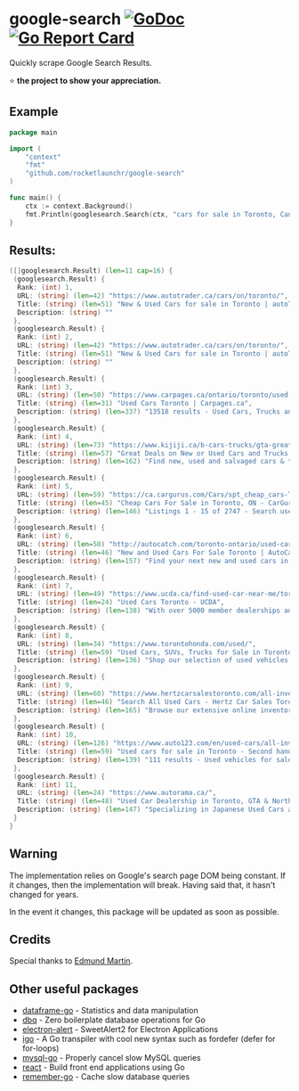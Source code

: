 # google-search [![GoDoc](http://godoc.org/github.com/rocketlaunchr/google-search?status.svg)](http://godoc.org/github.com/rocketlaunchr/google-search) [![Go Report Card](https://goreportcard.com/badge/github.com/rocketlaunchr/google-search)](https://goreportcard.com/report/github.com/rocketlaunchr/google-search)

Quickly scrape Google Search Results.

⭐ **the project to show your appreciation.**

## Example

```go
package main

import (
	"context"
	"fmt"
	"github.com/rocketlaunchr/google-search"
)

func main() {
	ctx := context.Background()
	fmt.Println(googlesearch.Search(ctx, "cars for sale in Toronto, Canada"))
}
```

## Results:

```go
([]googlesearch.Result) (len=11 cap=16) {
 (googlesearch.Result) {
  Rank: (int) 1,
  URL: (string) (len=42) "https://www.autotrader.ca/cars/on/toronto/",
  Title: (string) (len=51) "New & Used Cars for sale in Toronto | autoTRADER.ca",
  Description: (string) ""
 },
 (googlesearch.Result) {
  Rank: (int) 2,
  URL: (string) (len=42) "https://www.autotrader.ca/cars/on/toronto/",
  Title: (string) (len=51) "New & Used Cars for sale in Toronto | autoTRADER.ca",
  Description: (string) ""
 },
 (googlesearch.Result) {
  Rank: (int) 3,
  URL: (string) (len=50) "https://www.carpages.ca/ontario/toronto/used-cars/",
  Title: (string) (len=31) "Used Cars Toronto | Carpages.ca",
  Description: (string) (len=337) "13518 results - Used Cars, Trucks and SUVs for Sale in Toronto, ON. 2009 Acura TL. AWD, Navi, Camera, Leather, 3/Y warranty availabl. 2010 Chevrolet Traverse. 2LT. 2017 Jaguar F-PACE. 35T-AWD-NAVI-CAMERA-PANO ROOF-CPO WARRANTY. 2005 Audi A6. $2,495. 2007 Audi A4. 2.0T. 2012 Audi Q7. 3.0L Premium Plus. 2005 Ford F-250. 2010 Nissan Cube."
 },
 (googlesearch.Result) {
  Rank: (int) 4,
  URL: (string) (len=73) "https://www.kijiji.ca/b-cars-trucks/gta-greater-toronto-area/c174l1700272",
  Title: (string) (len=57) "Great Deals on New or Used Cars and Trucks Near Me in ...",
  Description: (string) (len=162) "Find new, used and salvaged cars & trucks for sale locally in Toronto (GTA) : Toyota, Honda, BMW, Mercedes Benz, Chrysler, Nissan and it is all about driving\u00a0..."
 },
 (googlesearch.Result) {
  Rank: (int) 5,
  URL: (string) (len=59) "https://ca.cargurus.com/Cars/spt_cheap_cars-Toronto_L414276",
  Title: (string) (len=45) "Cheap Cars For Sale in Toronto, ON - CarGurus",
  Description: (string) (len=146) "Listings 1 - 15 of 2747 - Search used cheap cars listings to find the best Toronto, ON deals. We analyze hundreds of thousands of used cars daily."
 },
 (googlesearch.Result) {
  Rank: (int) 6,
  URL: (string) (len=50) "http://autocatch.com/toronto-ontario/used-cars.htm",
  Title: (string) (len=46) "New and Used Cars For Sale Toronto | AutoCatch",
  Description: (string) (len=157) "Find your next new and used cars in Toronto on AutoCatch.com. Search over 1415 new and used vehicle listings available in Toronto, Ontario and find your\u00a0..."
 },
 (googlesearch.Result) {
  Rank: (int) 7,
  URL: (string) (len=49) "https://www.ucda.ca/find-used-car-near-me/toronto",
  Title: (string) (len=24) "Used Cars Toronto - UCDA",
  Description: (string) (len=138) "With over 5000 member dealerships and more than 20,000 used cars for sales in Toronto, it's easy to find a perfect vehicle. All Makes\u00a0..."
 },
 (googlesearch.Result) {
  Rank: (int) 8,
  URL: (string) (len=34) "https://www.torontohonda.com/used/",
  Title: (string) (len=59) "Used Cars, SUVs, Trucks for Sale in Toronto | Toronto Honda",
  Description: (string) (len=136) "Shop our selection of used vehicles for sale at our dealership in Toronto. Contact us today to apply for financing or book a test drive!"
 },
 (googlesearch.Result) {
  Rank: (int) 9,
  URL: (string) (len=60) "https://www.hertzcarsalestoronto.com/all-inventory/index.htm",
  Title: (string) (len=46) "Search All Used Cars - Hertz Car Sales Toronto",
  Description: (string) (len=165) "Browse our extensive online inventory of affordable used cars that are available in Toronto. Our certified vehicles are sold with a warranty. Shop our inventory\u00a0..."
 },
 (googlesearch.Result) {
  Rank: (int) 10,
  URL: (string) (len=126) "https://www.auto123.com/en/used-cars/all-inventories/ontario/toronto/all-years/all-makes/all-models/all-bodytypes/all-sellers/",
  Title: (string) (len=59) "Used cars for sale in Toronto - Second hand vehicles in ...",
  Description: (string) (len=139) "111 results - Used vehicles for sale in Toronto in the car classifieds of Auto123.com, the most comprehensive automotive website in Canada."
 },
 (googlesearch.Result) {
  Rank: (int) 11,
  URL: (string) (len=24) "https://www.autorama.ca/",
  Title: (string) (len=48) "Used Car Dealership in Toronto, GTA & North York",
  Description: (string) (len=147) "Specializing in Japanese Used Cars and SUVs, used European Import Cars and ... cars for sale come with a FREE CARFAX Canada Vehicle History Report."
 }
}
```

## Warning

The implementation relies on Google's search page DOM being constant. If it changes, then the implementation will break. Having said that, it hasn't changed for years.

In the event it changes, this package will be updated as soon as possible.

## Credits

Special thanks to [Edmund Martin](https://edmundmartin.com/scraping-google-with-golang/).


Other useful packages
------------

- [dataframe-go](https://github.com/rocketlaunchr/dataframe-go) - Statistics and data manipulation
- [dbq](https://github.com/rocketlaunchr/dbq) - Zero boilerplate database operations for Go
- [electron-alert](https://github.com/rocketlaunchr/electron-alert) - SweetAlert2 for Electron Applications
- [igo](https://github.com/rocketlaunchr/igo) - A Go transpiler with cool new syntax such as fordefer (defer for for-loops)
- [mysql-go](https://github.com/rocketlaunchr/mysql-go) - Properly cancel slow MySQL queries
- [react](https://github.com/rocketlaunchr/react) - Build front end applications using Go
- [remember-go](https://github.com/rocketlaunchr/remember-go) - Cache slow database queries
